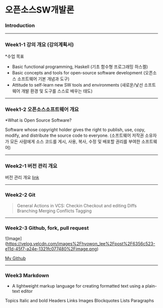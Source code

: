 # **오픈소스SW개발론**

### Introduction

-------------
### Week1-1 강의 개요 (강의계획서)
*수업 목표 

-	Basic functional programming, Haskell 
(기초 함수형 프로그래밍 하스켈)
-	Basic concepts and tools for open-source software development
(오픈소스 소프트웨어 기본 개념과 도구)
-	Attitude to self-learn new SW tools and environments
(새로운/낯선 소프트웨어 개발 환경 및 도구를 스스로 배우는 태도)

-------------
### Week1-2 오픈소스소프트웨어 개요
*What is Open Source Software?

Software whose copyright holder gives the right to publish, use, copy, modify, and distribute the source code to everyone. 
(소프트웨어 저작권 소유자가 모든 사람에게 소스 코드를 게시, 사용, 복사, 수정 및      배포할 권리를 부여한 소프트웨어)

-------------
### Week2-1 버전 관리 개요

버전 관리 개요 [link](https://youtu.be/OofKuTr2zPo) 

-------------
### Week2-2 Git
> General Actions in VCS: Checkin
> Checkout and editing
> Diffs
> Branching
> Merging
> Conflicts
> Tagging

-------------
### Week2-3 Github, fork, pull request
![Image] (https://velog.velcdn.com/images%2Fhyowon_lee%2Fpost%2F6356c523-e11d-45f7-a24e-1321fc077480%2Fimage.png)

[My Github](https://github.com/johaewon)

-------------
### Week3     Markdown
* A lightweight markup language for creating formatted text using a plain-text editor

Topics
Italic and bold 
Headers
Links
Images
Blockquotes
Lists
Paragraphs



